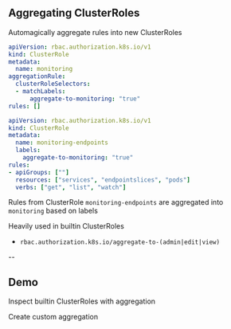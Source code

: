 ## Aggregating ClusterRoles

Automagically aggregate rules into new ClusterRoles [](https://kubernetes.io/docs/reference/access-authn-authz/rbac/#aggregated-clusterroles)

```yaml
apiVersion: rbac.authorization.k8s.io/v1
kind: ClusterRole
metadata:
  name: monitoring
aggregationRule:
  clusterRoleSelectors:
  - matchLabels:
      aggregate-to-monitoring: "true"
rules: []
```

<!-- .element: style="float: left; font-size: smaller; width: 25em;" -->

```yaml
apiVersion: rbac.authorization.k8s.io/v1
kind: ClusterRole
metadata:
  name: monitoring-endpoints
  labels:
    aggregate-to-monitoring: "true"
rules:
- apiGroups: [""]
  resources: ["services", "endpointslices", "pods"]
  verbs: ["get", "list", "watch"]
```

<!-- .element: style="float: right; font-size: smaller; width: 25em;" -->

Rules from ClusterRole `monitoring-endpoints` are aggregated into `monitoring` based on labels

Heavily used in builtin ClusterRoles [](https://kubernetes.io/docs/reference/access-authn-authz/rbac/#user-facing-roles)

- `rbac.authorization.k8s.io/aggregate-to-(admin|edit|view)`

--

## Demo  [<i class="fa fa-comment-code"></i>](https://github.com/nicholasdille/container-slides/blob/master/120_kubernetes/rbac/aggregation.demo "aggregation.demo")

Inspect builtin ClusterRoles with aggregation

Create custom aggregation
